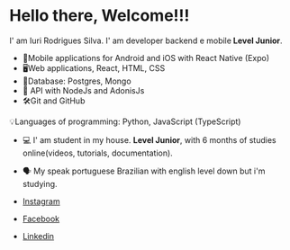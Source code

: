 # Hello there, Welcome!!!

 I' am Iuri Rodrigues Silva. I' am developer backend e mobile<strong> Level Junior</strong>.

- 📱Mobile applications for Android and iOS with React Native (Expo)
- 🖥Web applications, React, HTML, CSS
- 🎲Database: Postgres, Mongo
- 📡 API with NodeJs and AdonisJs
- 🛠Git and GitHub

 💡Languages of programming: Python, JavaScript (TypeScript)

- 💻 I' am student in my house. <strong> Level Junior</strong>, with 6 months of studies online(videos, tutorials, documentation).
- 🗣 My speak portuguese Brazilian with english level down but i'm studying.

- [Instagram](https://www.instagram.com/iurir_rds/)
- [Facebook](https://www.facebook.com/iuri.rd.92)
- [Linkedin](https://www.linkedin.com/in/iuri-silva-ab2296211)
